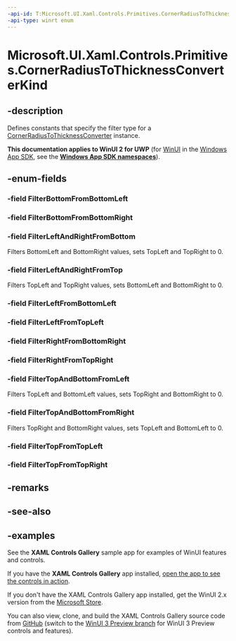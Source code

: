 ```yaml
---
-api-id: T:Microsoft.UI.Xaml.Controls.Primitives.CornerRadiusToThicknessConverterKind
-api-type: winrt enum
---
```


# Microsoft.UI.Xaml.Controls.Primitives.CornerRadiusToThicknessConverterKind

<!--
public enum CornerRadiusToThicknessConverterKind
-->

## -description

Defines constants that specify the filter type for a [CornerRadiusToThicknessConverter](cornerradiustothicknessconverter.md) instance.

**This documentation applies to WinUI 2 for UWP** (for [WinUI](/windows/apps/winui/winui3/) in the [Windows App SDK](/windows/apps/windows-app-sdk/), see the **[Windows App SDK namespaces](/windows/windows-app-sdk/api/winrt/)**).

## -enum-fields

### -field FilterBottomFromBottomLeft

### -field FilterBottomFromBottomRight

### -field FilterLeftAndRightFromBottom

Filters BottomLeft and BottomRight values, sets TopLeft and TopRight to 0.

### -field FilterLeftAndRightFromTop

Filters TopLeft and TopRight values, sets BottomLeft and BottomRight to 0.

### -field FilterLeftFromBottomLeft

### -field FilterLeftFromTopLeft

### -field FilterRightFromBottomRight

### -field FilterRightFromTopRight

### -field FilterTopAndBottomFromLeft

Filters TopLeft and BottomLeft values, sets TopRight and BottomRight to 0.

### -field FilterTopAndBottomFromRight

Filters TopRight and BottomRight values, sets TopLeft and BottomLeft to 0.

### -field FilterTopFromTopLeft

### -field FilterTopFromTopRight

## -remarks

## -see-also

## -examples

See the **XAML Controls Gallery** sample app for examples of WinUI features and controls.

If you have the **XAML Controls Gallery** app installed, [open the app to see the controls in action](xamlcontrolsgallery:).

If you don't have the XAML Controls Gallery app installed, get the WinUI 2.x version from the [Microsoft Store](https://www.microsoft.com/p/xaml-controls-gallery/9msvh128x2zt).

You can also view, clone, and build the XAML Controls Gallery source code from [GitHub](https://github.com/Microsoft/Xaml-Controls-Gallery) (switch to the [WinUI 3 Preview branch](https://github.com/microsoft/Xaml-Controls-Gallery/tree/winui3preview) for WinUI 3 Preview controls and features).
